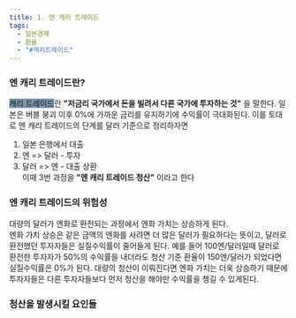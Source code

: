 ```yaml
---
title: 1. 엔 캐리 트레이드
tags:
  - 일본경제
  - 환율
  - "#캐리트레이드"
---
```

### 엔 캐리 트레이드란?

<span style="background:#7b97aa">캐리 트레이드</span>란 **"저금리 국가에서 돈을 빌려서 다른 국가에 투자하는 것"** 을 말한다.
일본은 버블 붕괴 이후 0%에 가까운 금리를 유지하기에 수익률이 극대화된다.
이를 토대로 엔 캐리 트레이드의 단계를 달러 기준으로 정리하자면
1. 일본 은행에서 대출
2. 엔 => 달러 - 투자
3. 달러 => 엔 - 대출 상환  
이때 3번 과정을 **"엔 캐리 트레이드 청산"** 이라고 한다

### 엔 캐리 트레이드의 위험성

대량의 달러가 엔화로 환전되는 과정에서 엔화 가치는 상승하게 된다.  
엔화 가치 상승은 같은 금액의 엔화를 사려면 더 많은 달러가 필요하다는 뜻이고, 달러로 환전했던 투자자들은 실질수익률이 줄어들게 된다.
예를 들어 100엔/달러일때 달러로 환전한 투자자가 50%의 수익률을 내더라도 청산 기준 환율이 150엔/달러가 되었다면 실질수익률은 0%가 된다.
대량의 청산이 이뤄진다면 엔화 가치는 더욱 상승하기 때문에 투자자들은 다른 투자자들보다 먼저 청산을 해야만 수익률을 챙길 수 있게된다.



### 청산을 발생시킬 요인들



